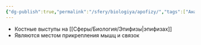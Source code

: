 ```yaml
---
{"dg-publish":true,"permalink":"/sfery/biologiya/apofizy/","tags":["Анатомия"]}
---
```


- Костные выступы на [[Сферы/Биология/Эпифизы\|эпифизах]]
- Являются местом прикрепления мышц и связок 